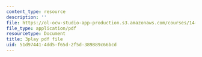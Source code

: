 ```yaml
---
content_type: resource
description: ''
file: https://ol-ocw-studio-app-production.s3.amazonaws.com/courses/14-01sc-principles-of-microeconomics-fall-2011/51d974414dd5f65d2f5d389889c66bcd_WbE2USh7RKI.pdf
file_type: application/pdf
resourcetype: Document
title: 3play pdf file
uid: 51d97441-4dd5-f65d-2f5d-389889c66bcd
---
```

